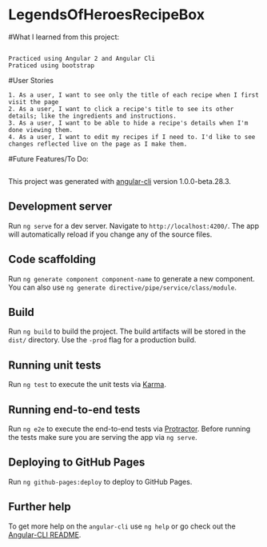 # LegendsOfHeroesRecipeBox

#What I learned from this project:
 ```
 
 Practiced using Angular 2 and Angular Cli
 Praticed using bootstrap 
 
```
#User Stories

```
1. As a user, I want to see only the title of each recipe when I first visit the page
2. As a user, I want to click a recipe's title to see its other details; like the ingredients and instructions.
3. As a user, I want to be able to hide a recipe's details when I'm done viewing them.
4. As a user, I want to edit my recipes if I need to. I'd like to see changes reflected live on the page as I make them.
```

#Future Features/To Do: 
  ```
  ```
  

This project was generated with [angular-cli](https://github.com/angular/angular-cli) version 1.0.0-beta.28.3.

## Development server
Run `ng serve` for a dev server. Navigate to `http://localhost:4200/`. The app will automatically reload if you change any of the source files.

## Code scaffolding

Run `ng generate component component-name` to generate a new component. You can also use `ng generate directive/pipe/service/class/module`.

## Build

Run `ng build` to build the project. The build artifacts will be stored in the `dist/` directory. Use the `-prod` flag for a production build.

## Running unit tests

Run `ng test` to execute the unit tests via [Karma](https://karma-runner.github.io).

## Running end-to-end tests

Run `ng e2e` to execute the end-to-end tests via [Protractor](http://www.protractortest.org/).
Before running the tests make sure you are serving the app via `ng serve`.

## Deploying to GitHub Pages

Run `ng github-pages:deploy` to deploy to GitHub Pages.

## Further help

To get more help on the `angular-cli` use `ng help` or go check out the [Angular-CLI README](https://github.com/angular/angular-cli/blob/master/README.md).
